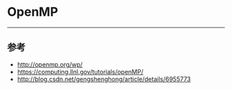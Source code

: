 # OpenMP #

--------------------------------------------------------------------------------

## 参考 ##
+ <http://openmp.org/wp/>
+ <https://computing.llnl.gov/tutorials/openMP/>
+ <http://blog.csdn.net/gengshenghong/article/details/6955773>
